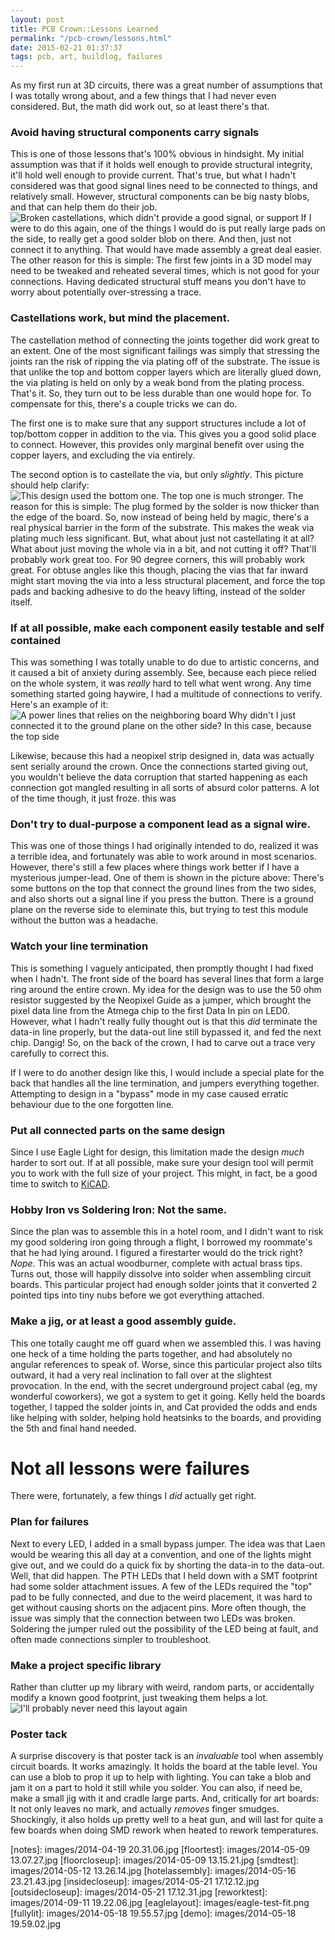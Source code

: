 ```yaml
---
layout: post
title: PCB Crown::Lessons Learned
permalink: "/pcb-crown/lessons.html"
date: 2015-02-21 01:37:37
tags: pcb, art, buildlog, failures
--- 
```


As my first run at 3D circuits, there was a great number of assumptions that I was totally wrong about, and a few things that I had never even considered. But, the math did work out, so at least there's that. 

### Avoid having structural components carry signals
This is one of those lessons that's 100% obvious in hindsight. My initial assumption was that if it holds well enough to provide structural integrity, it'll hold well enough to provide current. That's true, but what I hadn't considered was that good signal lines need to be connected to things, and relatively small. However, structural components can be big nasty blobs, and that can help them do their job. 
![Broken castellations, which didn't provide a good signal, or support][crackedvia]
If I were to do this again, one of the things I would do is put really large pads on the side, to really get a good solder blob on there. And then, just not connect it to anything. That would have made assembly a great deal easier. 
The other reason for this is simple: The first few joints in a 3D model may need to be tweaked and reheated several times, which is not good for your connections. Having dedicated structural stuff means you don't have to worry about potentially over-stressing a trace. 

### Castellations work, but mind the placement. 
The castellation method of connecting the joints together did work great to an extent. One of the most significant failings was simply that stressing the joints ran the risk of ripping the via plating off of the substrate. The issue is that unlike the top and bottom copper layers which are literally glued down, the via plating is held on only by a weak bond from the plating process. That's it. So, they turn out to be less durable than one would hope for. To compensate for this, there's a couple tricks we can do. 

The first one is to make sure that any support structures include a lot of top/bottom copper in addition to the via. This gives you a good solid place to connect. However, this provides only marginal benefit over using the copper layers, and excluding the via entirely. 

The second option is to castellate the via, but only _slightly_. This picture should help clarify:
![This design used the bottom one. The top one is much stronger.][castellationplacement]
The reason for this is simple: The plug formed by the solder is now thicker than the edge of the board. So, now instead of being held by magic, there's a real physical barrier in the form of the substrate. This makes the weak via plating much less significant. But, what about just not castellating it at all? What about just moving the whole via in a bit, and not cutting it off? That'll probably work great too. For 90 degree corners, this will probably work great. For obtuse angles like this though, placing the vias that far inward might start moving the via into a less structural placement, and force the top pads and backing adhesive to do the heavy lifting, instead of the solder itself. 


### If at all possible, make each component easily testable and self contained
This was something I was totally unable to do due to artistic concerns, and it caused a bit of anxiety during assembly. See, because each piece relied on the whole system, it was _really_ hard to tell what went wrong. Any time something started going haywire, I had a multitude of connections to verify. Here's an example of it:
![A power lines that relies on the neighboring board][disconnectedpower]
Why didn't I just connected it to the ground plane on the other side? In this case, because the top side 

Likewise, because this had a neopixel strip designed in, data was actually sent serially around the crown. Once the connections started giving out, you wouldn't believe the data corruption that started happening as each connection got mangled resulting in all sorts of absurd color patterns. A lot of the time though, it just froze. this was 

### Don't try to dual-purpose a component lead as a signal wire.
This was one of those things I had originally intended to do, realized it was a terrible idea, and fortunately was able to work around in most scenarios. However, there's still a few places where things work better if I have a mysterious jumper-lead. One of them is shown in the picture above: There's some buttons on the top that connect the ground lines from the two sides, and also shorts out a signal line if you press the button. There is a ground plane on the reverse side to eleminate this, but trying to test this module without the button was a headache.

### Watch your line termination
This is something I vaguely anticipated, then promptly thought I had fixed when I hadn't. The front side of the board has several lines that form a large ring around the entire crown. My idea for the design was to use the 50 ohm resistor suggested by the Neopixel Guide as a jumper, which brought the pixel data line from the Atmega chip to the first Data In pin on LED0. However, what I hadn't really fully thought out is that this _did_ terminate the data-in line properly, but the data-out line still bypassed it, and fed the next chip. Dangig! So, on the back of the crown, I had to carve out a trace very carefully to correct this. 

If I were to do another design like this, I would include a special plate for the back that handles all the line termination, and jumpers everything together. Attempting to design in a "bypass" mode in my case caused erratic behaviour due to the one forgotten line. 

### Put all connected parts on the same design
Since I use Eagle Light for design, this limitation made the design _much_ harder to sort out. If at all possible, make sure your design tool will permit you to work with the full size of your project. This might, in fact, be a good time to switch to [KiCAD](http//kicad.info). 

### Hobby Iron vs Soldering Iron: Not the same. 
Since the plan was to assemble this in a hotel room, and I didn't want to risk my good soldering iron going through a flight, I borrowed my roommate's that he had lying around. I figured a firestarter would do the trick right? *Nope*. This was an actual woodburner, complete with actual brass tips. Turns out, those will happily dissolve into solder when assembling circuit boards. This particular project had enough solder joints that it converted 2 pointed tips into tiny nubs before we got everything attached.

### Make a jig, or at least a good assembly guide. 
This one totally caught me off guard when we assembled this. I was having one heck of a time holding the parts together, and had absolutely no angular references to speak of. Worse, since this particular project also tilts outward, it had a very real inclination to fall over at the slightest provocation. 
In the end, with the secret underground project cabal (eg, my wonderful coworkers), we got a system to get it going. Kelly held the boards together, I tapped the solder joints in, and Cat provided the odds and ends like helping with solder, helping hold heatsinks to the boards, and providing the 5th and final hand needed. 

Not all lessons were failures
=============================
There were, fortunately, a few things I _did_ actually get right.

### Plan for failures
Next to every LED, I added in a small bypass jumper. The idea was that Laen would be wearing this all day at a convention, and one of the lights might give out, and we could do a quick fix by shorting the data-in to the data-out. Well, that did happen. The PTH LEDs that I held down with a SMT footprint had some solder attachment issues. A few of the LEDs required the "top" pad to be fully connected, and due to the weird placement, it was hard to get without causing shorts on the adjacent pins. More often though, the issue was simply that the connection between two LEDs was broken. Soldering the jumper ruled out the possibility of the LED being at fault, and often made connections simpler to troubleshoot. 

### Make a project specific library
Rather than clutter up my library with weird, random parts, or accidentally modify a known good footprint, just tweaking them helps a lot. 
![I'll probably never need this layout again][bypass]


### Poster tack
A surprise discovery is that poster tack is an _invaluable_ tool when assembly circuit boards. It works amazingly. It holds the board at the table level. You can use a blob to prop it up to help with lighting. You can take a blob and jam it on a part to hold it still while you solder. You can also, if need be, make a small jig with it and cradle large parts. And, critically for art boards: It not only leaves no mark, and actually _removes_ finger smudges. Shockingly, it also holds up pretty well to a heat gun, and will last for quite a few boards when doing SMD rework when heated to rework temperatures.


[notes]: images/2014-04-19 20.31.06.jpg
[floortest]: images/2014-05-09 13.07.27.jpg
[floorcloseup]: images/2014-05-09 13.15.21.jpg
[smdtest]: images/2014-05-12 13.26.14.jpg
[hotelassembly]: images/2014-05-16 23.21.43.jpg
[insidecloseup]: images/2014-05-21 17.12.12.jpg
[outsidecloseup]: images/2014-05-21 17.12.31.jpg
[reworktest]: images/2014-09-11 19.22.06.jpg
[eaglelayout]: images/eagle-test-fit.png
[fullylit]: images/2014-05-18 19.55.57.jpg
[demo]: images/2014-05-18 19.59.02.jpg

[crackedvia]: 404

[castellationplacement]: images/castellation-placement.png
[ledplacementmask]: led-placement-with-mask.png

[ledplacementwithoutmask]: led-placement-without-mask.png

[disconnectedpower]: images/disconnected-vcc.png

[jumperlead]: images/jumper-lead.png
[bypass]:	images/bypass-jumpers.png

